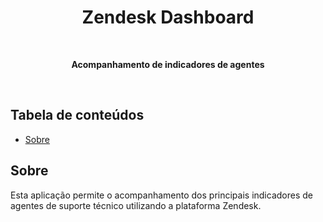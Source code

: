 
<div align="center">
  <h1>Zendesk Dashboard</h1>
  <br>
  <p><b>Acompanhamento de indicadores de agentes</b></p>
    <br>
</div>

## Tabela de conteúdos

- [Sobre](#sobre)

## Sobre

Esta aplicação permite o acompanhamento dos principais indicadores de agentes de suporte técnico utilizando a plataforma Zendesk.


